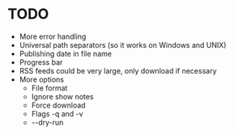 TODO
====
* More error handling
* Universal path separators (so it works on Windows and UNIX)
* Publishing date in file name
* Progress bar
* RSS feeds could be very large, only download if necessary
* More options
    - File format
    - Ignore show notes
    - Force download
    - Flags -q and -v
    - --dry-run